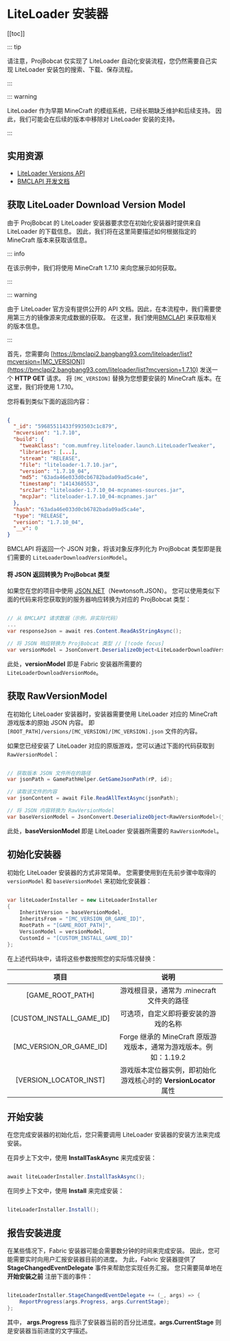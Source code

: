 # LiteLoader 安装器

[[toc]]

::: tip

请注意，ProjBobcat 仅实现了 LiteLoader 自动化安装流程，您仍然需要自己实现 LiteLoader 安装包的搜索、下载、保存流程。

:::

::: warning

LiteLoader 作为早期 MineCraft 的模组系统，已经长期缺乏维护和后续支持。
因此，我们可能会在后续的版本中移除对 LiteLoader 安装的支持。

:::

## 实用资源

- [LiteLoader Versions API](https://dl.liteloader.com/versions/versions.json)
- [BMCLAPI 开发文档](https://bmclapidoc.bangbang93.com/)

## 获取 LiteLoader Download Version Model

由于 ProjBobcat 的 LiteLoader 安装器要求您在初始化安装器时提供来自 LiteLoader 的下载信息。
因此，我们将在这里简要描述如何根据指定的 MineCraft 版本来获取该信息。

::: info

在该示例中，我们将使用 MineCraft 1.7.10 来向您展示如何获取。

:::

::: warning

由于 LiteLoader 官方没有提供公开的 API 文档。因此，在本流程中，我们需要使用第三方的镜像源来完成数据的获取。
在这里，我们使用[BMCLAPI](https://bmclapidoc.bangbang93.com/) 来获取相关的版本信息。

:::

首先，您需要向 [https://bmclapi2.bangbang93.com/liteloader/list?mcversion=[MC_VERSION]](https://bmclapi2.bangbang93.com/liteloader/list?mcversion=1.7.10) 发送一个 **HTTP GET** 请求。
将 `[MC_VERSION]` 替换为您想要安装的 MineCraft 版本。在这里，我们将使用 1.7.10。

您将看到类似下面的返回内容：

```json

{
  "_id": "59685511433f993503c1c879",
  "mcversion": "1.7.10",
  "build": {
    "tweakClass": "com.mumfrey.liteloader.launch.LiteLoaderTweaker",
    "libraries": [...],
    "stream": "RELEASE",
    "file": "liteloader-1.7.10.jar",
    "version": "1.7.10_04",
    "md5": "63ada46e033d0cb6782bada09ad5ca4e",
    "timestamp": "1414368553",
    "srcJar": "liteloader-1.7.10_04-mcpnames-sources.jar",
    "mcpJar": "liteloader-1.7.10_04-mcpnames.jar"
  },
  "hash": "63ada46e033d0cb6782bada09ad5ca4e",
  "type": "RELEASE",
  "version": "1.7.10_04",
  "__v": 0
}

```

BMCLAPI 将返回一个 JSON 对象，将该对象反序列化为 ProjBobcat 类型即是我们需要的 `LiteLoaderDownloadVersionModel`。

#### 将 JSON 返回转换为 ProjBobcat 类型

如果您在您的项目中使用 [JSON.NET](https://www.newtonsoft.com/json)（Newtonsoft.JSON）。
您可以使用类似下面的代码来将您获取到的服务器响应转换为对应的 ProjBobcat 类型：

```c#

// 从 BMCLAPI 请求数据（示例，非实际代码）
...
var responseJson = await res.Content.ReadAsStringAsync();

// 将 JSON 响应转换为 ProjBobcat 类型 // [!code focus]
var versionModel = JsonConvert.DeserializeObject<LiteLoaderDownloadVersionModel>(responseJson); // [!code focus]

```

此处，**versionModel** 即是 Fabric 安装器所需要的 `LiteLoaderDownloadVersionMode`。

## 获取 RawVersionModel

在初始化 LiteLoader 安装器时，安装器需要使用 LiteLoader 对应的 MineCraft 游戏版本的原始 JSON 内容。
即 `[ROOT_PATH]/versions/[MC_VERSION]/[MC_VERSION].json` 文件的内容。

如果您已经安装了 LiteLoader 对应的原版游戏，您可以通过下面的代码获取到 `RawVersionModel`：

```c#

// 获取版本 JSON 文件所在的路径
var jsonPath = GamePathHelper.GetGameJsonPath(rP, id);

// 读取该文件的内容
var jsonContent = await File.ReadAllTextAsync(jsonPath);

// 将 JSON 内容转换为 RawVersionModel
var baseVersionModel = JsonConvert.DeserializeObject<RawVersionModel>(jsonContent);

```

此处，**baseVersionModel** 即是 LiteLoader 安装器所需要的 `RawVersionModel`。

## 初始化安装器

初始化 LiteLoader 安装器的方式非常简单。
您需要使用到在先前步骤中取得的 `versionModel` 和 `baseVersionModel` 来初始化安装器：

```c#

var liteLoaderInstaller = new LiteLoaderInstaller
{
    InheritVersion = baseVersionModel,
    InheritsFrom = "[MC_VERSION_OR_GAME_ID]",
    RootPath = "[GAME_ROOT_PATH]",
    VersionModel = versionModel,
    CustomId = "[CUSTOM_INSTALL_GAME_ID]"
};

```

在上述代码块中，请将这些参数按照您的实际情况替换：

|                 项目                  |                      说明                       |
|:-----------------------------------:|:---------------------------------------------:|
|          [GAME_ROOT_PATH]           |          游戏根目录，通常为 .minecraft 文件夹的路径          |
|      [CUSTOM_INSTALL_GAME_ID]       |              可选项，自定义即将要安装的游戏的名称               |
|       [MC_VERSION_OR_GAME_ID]       | Forge 继承的 MineCraft 原版游戏版本，通常为游戏版本。例如：1.19.2  |
|       [VERSION_LOCATOR_INST]        |  游戏版本定位器实例，即初始化游戏核心时的 **VersionLocator** 属性   |

## 开始安装

在您完成安装器的初始化后，您只需要调用 LiteLoader 安装器的安装方法来完成安装。

在异步上下文中，使用 **InstallTaskAsync** 来完成安装：

```c#

await liteLoaderInstaller.InstallTaskAsync();

```

在同步上下文中，使用 **Install** 来完成安装：

```c#

liteLoaderInstaller.Install();

```

## 报告安装进度

在某些情况下，Fabric 安装器可能会需要数分钟的时间来完成安装。
因此，您可能需要实时向用户汇报安装器目前的进度。
为此，Fabric 安装器提供了 **StageChangedEventDelegate** 事件来帮助您实现任务汇报。
您只需要简单地在 **开始安装之前** 注册下面的事件：

```c#

liteLoaderInstaller.StageChangedEventDelegate += (_, args) => {
    ReportProgress(args.Progress, args.CurrentStage);
};

```

其中， **args.Progress** 指示了安装器当前的百分比进度。**args.CurrentStage** 则是安装器当前进度的文字描述。
